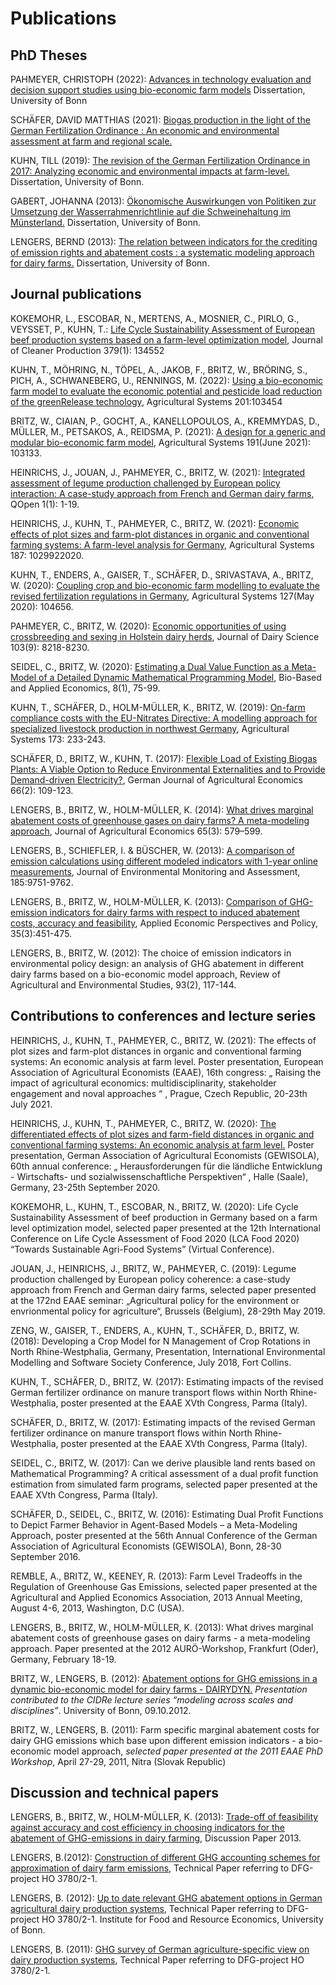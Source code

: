 # Publications

## PhD Theses

PAHMEYER, CHRISTOPH (2022): [Advances in technology evaluation and decision support studies using bio-economic farm models](https://bonndoc.ulb.uni-bonn.de/xmlui/handle/20.500.11811/9746) Dissertation, University of Bonn

SCHÄFER, DAVID MATTHIAS (2021): [Biogas production in the light of the German Fertilization Ordinance : An economic and environmental assessment at farm and regional scale.](https://bonndoc.ulb.uni-bonn.de/xmlui/handle/20.500.11811/9424)

KUHN, TILL (2019): [The revision of the German Fertilization Ordinance in 2017: Analyzing economic and environmental impacts at farm-level.](https://bonndoc.ulb.uni-bonn.de/xmlui/handle/20.500.11811/8012) Dissertation, University of Bonn.

GABERT, JOHANNA (2013): [Ökonomische Auswirkungen von Politiken zur Umsetzung der Wasserrahmenrichtlinie auf die Schweinehaltung im Münsterland.](https://bonndoc.ulb.uni-bonn.de/xmlui/handle/20.500.11811/5559) Dissertation, University of Bonn.

LENGERS, BERND (2013): [The relation between indicators for the crediting of emission rights and abatement costs : a systematic modeling approach for dairy farms.](https://bonndoc.ulb.uni-bonn.de/xmlui/handle/20.500.11811/5560) Dissertation, University of Bonn.


## Journal publications

KOKEMOHR, L., ESCOBAR, N., MERTENS, A., MOSNIER, C., PIRLO, G., VEYSSET, P., KUHN, T.: [Life Cycle Sustainability Assessment of European beef production systems based on a farm-level optimization model](https://www.sciencedirect.com/science/article/abs/pii/S0959652622041245?via%3Dihub), Journal of Cleaner Production 379(1): 134552

KUHN, T., MÖHRING, N., TÖPEL, A., JAKOB, F., BRITZ, W., BRÖRING, S., PICH, A., SCHWANEBERG, U., RENNINGS, M. (2022): [Using a bio-economic farm model to evaluate the economic potential and pesticide load reduction of the greenRelease technology](https://www.sciencedirect.com/science/article/abs/pii/S0308521X22000907?via%3Dihub), Agricultural Systems 201:103454

BRITZ, W., CIAIAN, P., GOCHT, A., KANELLOPOULOS, A., KREMMYDAS, D., MÜLLER, M., PETSAKOS, A., REIDSMA, P. (2021): [A design for a generic and modular bio-economic farm model](https://www.sciencedirect.com/science/article/pii/S0308521X2100086X?via%3Dihub), Agricultural Systems 191(June 2021): 103133.

HEINRICHS, J., JOUAN, J., PAHMEYER, C., BRITZ, W. (2021): [Integrated assessment of legume production challenged by European policy interaction: A case-study approach from French and German dairy farms](https://academic.oup.com/qopen/article/1/1/qoaa011/6133981), QOpen 1(1): 1-19.

HEINRICHS, J., KUHN, T., PAHMEYER, C., BRITZ, W. (2021): [Economic effects of plot sizes and farm-plot distances in organic and conventional farming systems: A farm-level analysis for Germany](https://www.sciencedirect.com/science/article/pii/S0308521X20308532?via%3Dihub), Agricultural Systems 187: 1029922020.

KUHN, T., ENDERS, A., GAISER, T., SCHÄFER, D., SRIVASTAVA, A., BRITZ, W. (2020): [Coupling crop and bio-economic farm modelling to evaluate the revised fertilization regulations in Germany](https://www.sciencedirect.com/science/article/abs/pii/S0308521X19303257?via%3Dihub), Agricultural Systems 127(May 2020): 104656.

PAHMEYER, C., BRITZ, W. (2020): [Economic opportunities of using crossbreeding and sexing in Holstein dairy herds](https://www.sciencedirect.com/science/article/pii/S0022030220305154?via%3Dihub), Journal of Dairy Science 103(9): 8218-8230.

SEIDEL, C., BRITZ, W. (2020): [Estimating a Dual Value Function as a Meta-Model of a Detailed Dynamic Mathematical Programming Model](https://oaj.fupress.net/index.php/bae/article/view/8147), Bio-Based and Applied Economics, 8(1), 75-99.

KUHN, T., SCHÄFER, D., HOLM-MÜLLER, K., BRITZ, W. (2019): [On-farm compliance costs with the EU-Nitrates Directive: A modelling approach for specialized livestock production in northwest Germany](https://www.sciencedirect.com/science/article/abs/pii/S0308521X18310631?via%3Dihub), Agricultural Systems 173: 233-243.

SCHÄFER, D., BRITZ, W., KUHN, T. (2017): [Flexible Load of Existing Biogas Plants: A Viable Option to Reduce Environmental Externalities and to Provide Demand-driven Electricity?](http://www.gjae-online.de/news/pdfstamps/outputs/GJAE-8d06536a47517df795d8ce3d34f36526.pdf), German Journal of Agricultural Economics 66(2): 109-123.

LENGERS, B., BRITZ, W., HOLM-MÜLLER, K. (2014): [What drives marginal abatement costs of greenhouse gases on dairy farms? A meta-modeling approach](http://dx.doi.org/10.1111/1477-9552.12057), Journal of Agricultural Economics 65(3): 579–599.

LENGERS, B., SCHIEFLER, I. & BÜSCHER,  W. (2013): [A comparison of emission calculations using different modeled indicators with 1-year online measurements](http://dx.doi.org/10.1007/s10661-013-3288-y), Journal of Environmental Monitoring and Assessment, 185:9751-9762.

LENGERS, B.,  BRITZ, W., HOLM-MÜLLER, K. (2013): [Comparison of GHG-emission indicators for dairy farms with respect to induced abatement costs, accuracy and feasibility](http://dx.doi.org/10.1093/aepp/ppt013), Applied Economic Perspectives and Policy, 35(3):451-475.

LENGERS, B.,  BRITZ, W. (2012): The choice of emission indicators in environmental policy design: an
analysis of GHG abatement in different dairy farms based on a bio-economic model approach, Review of Agricultural and Environmental Studies, 93(2), 117-144.


## Contributions to conferences and lecture series

HEINRICHS, J., KUHN, T., PAHMEYER, C., BRITZ, W. (2021): The effects of plot sizes and farm-plot distances in organic and conventional farming systems: An economic analysis at farm level. Poster presentation, European Association of Agricultural Economists (EAAE), 16th congress: „ Raising the impact of agricultural economics: multidisciplinarity, stakeholder engagement and noval approaches “ , Prague, Czech Republic, 20-23th July 2021.

HEINRICHS, J., KUHN, T., PAHMEYER, C., BRITZ, W. (2020): [The differentiated effects of plot sizes and farm-field distances in organic and conventional farming systems: An economic analysis at farm level.](https://ageconsearch.umn.edu/record/305628/) Poster presentation, German Association of Agricultural Economists (GEWISOLA), 60th annual conference: „ Herausforderungen für die ländliche Entwicklung - Wirtschafts- und sozialwissenschaftliche Perspektiven“ , Halle (Saale), Germany, 23-25th September 2020.

KOKEMOHR, L., KUHN, T., ESCOBAR, N., BRITZ, W. (2020): Life Cycle Sustainability Assessment of beef production in Germany based on a farm level optimization model, selected paper presented at the 12th International Conference on Life Cycle Assessment of Food 2020 (LCA Food 2020) “Towards Sustainable Agri-Food Systems” (Virtual Conference).

JOUAN, J., HEINRICHS, J., BRITZ, W., PAHMEYER, C. (2019): Legume production challenged by European policy coherence: a case-study approach from French and German dairy farms, selected paper presented at the 172nd EAAE seminar: „Agricultural policy for the environment or envrionmental policy for agriculture“, Brussels (Belgium), 28-29th May 2019.

ZENG, W., GAISER, T., ENDERS, A., KUHN, T., SCHÄFER, D., BRITZ, W. (2018): Developing a Crop Model for N Management of Crop Rotations in North Rhine-Westphalia, Germany, Presentation, International Environmental Modelling and Software Society Conference, July 2018, Fort Collins.

KUHN, T., SCHÄFER, D., BRITZ, W. (2017): Estimating impacts of the revised German fertilizer ordinance on manure transport flows within North Rhine-Westphalia, poster presented at the EAAE XVth Congress, Parma (Italy).

SCHÄFER, D., BRITZ, W. (2017): Estimating impacts of the revised German fertilizer ordinance on manure transport flows within North Rhine-Westphalia, poster presented at the EAAE XVth Congress, Parma (Italy).

SEIDEL, C., BRITZ, W. (2017): Can we derive plausible land rents based on Mathematical Programming? A critical assessment of a dual profit function estimation from simulated farm programs, selected paper presented at the EAAE XVth Congress, Parma (Italy).

SCHÄFER, D., SEIDEL, C., BRITZ, W. (2016): Estimating Dual Profit Functions to Depict Farmer Behavior in Agent-Based Models – a Meta-Modeling Approach, poster presented at the 56th Annual Conference of the German Association of Agricultural Economists (GEWISOLA), Bonn, 28-30 September 2016.

REMBLE, A., BRITZ, W., KEENEY, R. (2013): Farm Level Tradeoffs in the Regulation of Greenhouse Gas Emissions, selected paper presented at the Agricultural and Applied Economics Association, 2013 Annual Meeting, August 4-6, 2013, Washington, D.C (USA).

LENGERS, B., BRITZ, W., HOLM-MÜLLER, K. (2013): What drives marginal abatement costs of greenhouse gases on dairy farms - a meta-modeling approach. Paper presented at the 2012 AURÖ-Workshop, Frankfurt (Oder), Germany, February 18-19.

BRITZ, W., LENGERS, B. (2012): [Abatement options for GHG emissions in a dynamic bio-economic model for dairy farms - DAIRYDYN.](http://www.ilr.uni-bonn.de/agpo/publ/present/CIDRE_Vortrag.pdf) *Presentation contributed to the CIDRe lecture series “modeling across scales and disciplines”*. University of Bonn, 09.10.2012.

BRITZ, W., LENGERS, B. (2011): Farm specific marginal abatement costs for dairy GHG emissions which base upon different emission indicators - a bio-economic model approach, *selected paper presented at the 2011 EAAE PhD Workshop*, April 27-29, 2011, Nitra (Slovak Republic)


## Discussion and technical papers

LENGERS, B., BRITZ, W., HOLM-MÜLLER, K. (2013): [Trade-off of feasibility against accuracy and cost efficiency in choosing indicators for the abatement of GHG-emissions in dairy farming](http://www.ilr.uni-bonn.de/agpo/publ/dispap/download/dispap13_01.pdf), Discussion Paper 2013.

LENGERS, B.(2012): [Construction of different GHG accounting schemes for approximation of dairy farm emissions](http://www.ilr.uni-bonn.de/abtru/Veroeffentlichungen/WorkPapDownload/120729EmissionIndicators.pdf), Technical Paper referring to DFG-project HO 3780/2-1.

LENGERS, B. (2012): [Up to date relevant GHG abatement options in German agricultural dairy production systems](http://www.ilr.uni-bonn.de/abtru/Veroeffentlichungen/WorkPapDownload/120606Vermeidungsoptionen.pdf), Technical Paper referring to DFG-project HO 3780/2-1. Institute for Food and Resource Economics, University of Bonn.

LENGERS, B. (2011): [GHG survey of German agriculture-specific view on dairy production systems](http://www.ilr.uni-bonn.de/abtru/Veroeffentlichungen/WorkPapDownload/120709GHG-Survey.pdf), Technical Paper referring to DFG-project HO 3780/2-1.


 
